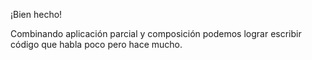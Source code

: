 ¡Bien hecho!

Combinando aplicación parcial y composición podemos lograr escribir código que habla poco pero hace mucho. 